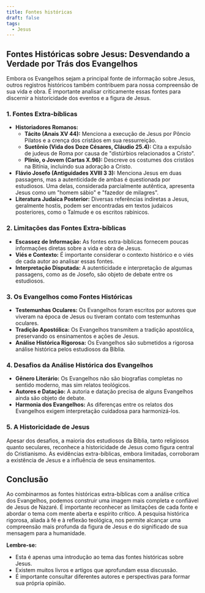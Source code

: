 ```yaml
---
title: Fontes históricas
draft: false
tags:
  - Jesus
---
```


## Fontes Históricas sobre Jesus: Desvendando a Verdade por Trás dos Evangelhos

Embora os Evangelhos sejam a principal fonte de informação sobre Jesus, outros registros históricos também contribuem para nossa compreensão de sua vida e obra. É importante analisar criticamente essas fontes para discernir a historicidade dos eventos e a figura de Jesus.

### **1. Fontes Extra-bíblicas**

- **Historiadores Romanos:**
    - **Tácito (Anais XV 44):** Menciona a execução de Jesus por Pôncio Pilatos e a crença dos cristãos em sua ressurreição.
    - **Suetônio (Vida dos Doze Césares, Cláudio 25.4):** Cita a expulsão de judeus de Roma por causa de "distúrbios relacionados a Cristo".
    - **Plínio, o Jovem (Cartas X.96):** Descreve os costumes dos cristãos na Bitínia, incluindo sua adoração a Cristo.
- **Flávio Josefo (Antiguidades XVIII 3 3):** Menciona Jesus em duas passagens, mas a autenticidade de ambas é questionada por estudiosos. Uma delas, considerada parcialmente autêntica, apresenta Jesus como um "homem sábio" e "fazedor de milagres".
- **Literatura Judaica Posterior:** Diversas referências indiretas a Jesus, geralmente hostis, podem ser encontradas em textos judaicos posteriores, como o Talmude e os escritos rabínicos.

### **2. Limitações das Fontes Extra-bíblicas**

- **Escassez de Informação:** As fontes extra-bíblicas fornecem poucas informações diretas sobre a vida e obra de Jesus.
- **Viés e Contexto:** É importante considerar o contexto histórico e o viés de cada autor ao analisar essas fontes.
- **Interpretação Disputada:** A autenticidade e interpretação de algumas passagens, como as de Josefo, são objeto de debate entre os estudiosos.

### **3. Os Evangelhos como Fontes Históricas**

- **Testemunhas Oculares:** Os Evangelhos foram escritos por autores que viveram na época de Jesus ou tiveram contato com testemunhas oculares.
- **Tradição Apostólica:** Os Evangelhos transmitem a tradição apostólica, preservando os ensinamentos e ações de Jesus.
- **Análise Histórica Rigorosa:** Os Evangelhos são submetidos a rigorosa análise histórica pelos estudiosos da Bíblia.

### **4. Desafios da Análise Histórica dos Evangelhos**

- **Gênero Literário:** Os Evangelhos não são biografias completas no sentido moderno, mas sim relatos teológicos.
- **Autores e Datação:** A autoria e datação precisa de alguns Evangelhos ainda são objeto de debate.
- **Harmonia dos Evangelhos:** As diferenças entre os relatos dos Evangelhos exigem interpretação cuidadosa para harmonizá-los.

### **5. A Historicidade de Jesus**

Apesar dos desafios, a maioria dos estudiosos da Bíblia, tanto religiosos quanto seculares, reconhece a historicidade de Jesus como figura central do Cristianismo. As evidências extra-bíblicas, embora limitadas, corroboram a existência de Jesus e a influência de seus ensinamentos.

## **Conclusão**

Ao combinarmos as fontes históricas extra-bíblicas com a análise crítica dos Evangelhos, podemos construir uma imagem mais completa e confiável de Jesus de Nazaré. É importante reconhecer as limitações de cada fonte e abordar o tema com mente aberta e espírito crítico. A pesquisa histórica rigorosa, aliada à fé e à reflexão teológica, nos permite alcançar uma compreensão mais profunda da figura de Jesus e do significado de sua mensagem para a humanidade.

**Lembre-se:**

- Esta é apenas uma introdução ao tema das fontes históricas sobre Jesus.
- Existem muitos livros e artigos que aprofundam essa discussão.
- É importante consultar diferentes autores e perspectivas para formar sua própria opinião.
